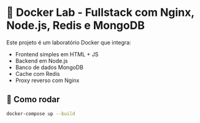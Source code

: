 # 🐳 Docker Lab - Fullstack com Nginx, Node.js, Redis e MongoDB

Este projeto é um laboratório Docker que integra:

- Frontend simples em HTML + JS
- Backend em Node.js
- Banco de dados MongoDB
- Cache com Redis
- Proxy reverso com Nginx

## 🚀 Como rodar

```bash
docker-compose up --build
